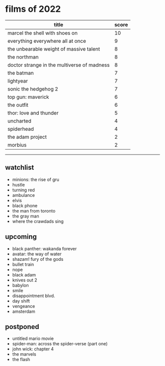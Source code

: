 # films of 2022

|title                                       |score|
|--------------------------------------------|-----|
|marcel the shell with shoes on              |10   |
|everything everywhere all at once           |9    |
|the unbearable weight of massive talent     |8    |
|the northman 				     |8    |
|doctor strange in the multiverse of madness |8    |
|the batman                                  |7    |
|lightyear				     |7    |
|sonic the hedgehog 2 			     |7    |
|top gun: maverick 			     |6    |
|the outfit                                  |6    |
|thor: love and thunder 		     |5    |
|uncharted                                   |4    |
|spiderhead				     |4    |
|the adam project                            |2    |
|morbius                                     |2    |

---

## watchlist

- minions: the rise of gru
- hustle
- turning red
- ambulance
- elvis
- black phone
- the man from toronto
- the gray man
- where the crawdads sing

## upcoming

- black panther: wakanda forever
- avatar: the way of water
- shazam! fury of the gods
- bullet train
- nope
- black adam
- knives out 2
- babylon
- smile
- disappointment blvd.
- day shift
- vengeance
- amsterdam

## postponed

- untitled mario movie
- spider-man: across the spider-verse (part one)
- john wick: chapter 4
- the marvels
- the flash

